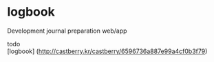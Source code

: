 # logbook
Development journal preparation web/app  

todo  
[logbook] (http://castberry.kr/castberry/6596736a887e99a4cf0b3f79) 
